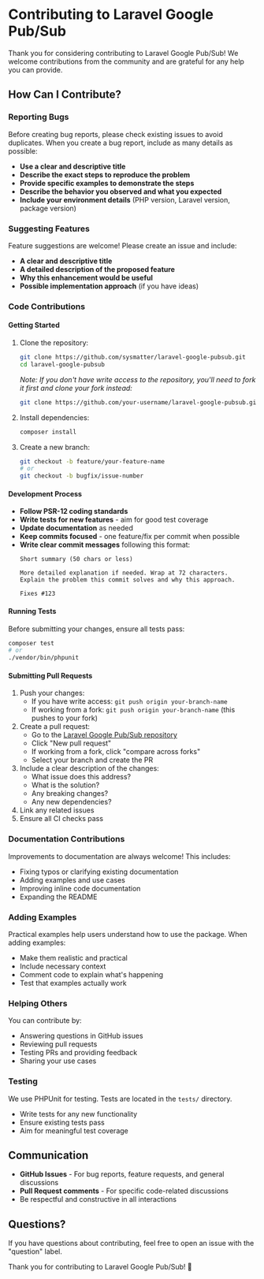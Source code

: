 # Contributing to Laravel Google Pub/Sub

Thank you for considering contributing to Laravel Google Pub/Sub! We welcome contributions from the community and
are grateful for any help you can provide.

## How Can I Contribute?

### Reporting Bugs

Before creating bug reports, please check existing issues to avoid duplicates. When you create a bug report, include as
many details as possible:

- **Use a clear and descriptive title**
- **Describe the exact steps to reproduce the problem**
- **Provide specific examples to demonstrate the steps**
- **Describe the behavior you observed and what you expected**
- **Include your environment details** (PHP version, Laravel version, package version)

### Suggesting Features

Feature suggestions are welcome! Please create an issue and include:

- **A clear and descriptive title**
- **A detailed description of the proposed feature**
- **Why this enhancement would be useful**
- **Possible implementation approach** (if you have ideas)

### Code Contributions

#### Getting Started

1. Clone the repository:
   ```bash
   git clone https://github.com/sysmatter/laravel-google-pubsub.git
   cd laravel-google-pubsub
   ```

   *Note: If you don't have write access to the repository, you'll need to fork it first and clone your fork instead:*
   ```bash
   git clone https://github.com/your-username/laravel-google-pubsub.git
   ```

2. Install dependencies:
   ```bash
   composer install
   ```

3. Create a new branch:
   ```bash
   git checkout -b feature/your-feature-name
   # or
   git checkout -b bugfix/issue-number
   ```

#### Development Process

- **Follow PSR-12 coding standards**
- **Write tests for new features** - aim for good test coverage
- **Update documentation** as needed
- **Keep commits focused** - one feature/fix per commit when possible
- **Write clear commit messages** following this format:
  ```
  Short summary (50 chars or less)
  
  More detailed explanation if needed. Wrap at 72 characters.
  Explain the problem this commit solves and why this approach.
  
  Fixes #123
  ```

#### Running Tests

Before submitting your changes, ensure all tests pass:

```bash
composer test
# or
./vendor/bin/phpunit
```

#### Submitting Pull Requests

1. Push your changes:
    - If you have write access: `git push origin your-branch-name`
    - If working from a fork: `git push origin your-branch-name` (this pushes to your fork)
2. Create a pull request:
    - Go to the [Laravel Google Pub/Sub repository](https://github.com/sysmatter/laravel-google-pubsub)
    - Click "New pull request"
    - If working from a fork, click "compare across forks"
    - Select your branch and create the PR
3. Include a clear description of the changes:
    - What issue does this address?
    - What is the solution?
    - Any breaking changes?
    - Any new dependencies?
4. Link any related issues
5. Ensure all CI checks pass

### Documentation Contributions

Improvements to documentation are always welcome! This includes:

- Fixing typos or clarifying existing documentation
- Adding examples and use cases
- Improving inline code documentation
- Expanding the README

### Adding Examples

Practical examples help users understand how to use the package. When adding examples:

- Make them realistic and practical
- Include necessary context
- Comment code to explain what's happening
- Test that examples actually work

### Helping Others

You can contribute by:

- Answering questions in GitHub issues
- Reviewing pull requests
- Testing PRs and providing feedback
- Sharing your use cases

### Testing

We use PHPUnit for testing. Tests are located in the `tests/` directory.

- Write tests for any new functionality
- Ensure existing tests pass
- Aim for meaningful test coverage

## Communication

- **GitHub Issues** - For bug reports, feature requests, and general discussions
- **Pull Request comments** - For specific code-related discussions
- Be respectful and constructive in all interactions

## Questions?

If you have questions about contributing, feel free to open an issue with the "question" label.

Thank you for contributing to Laravel Google Pub/Sub! 🎉
